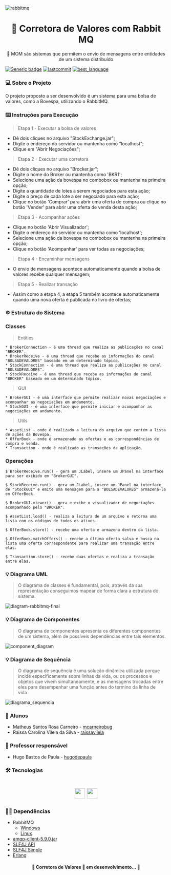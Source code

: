 ![rabbitmq](https://user-images.githubusercontent.com/30940498/93145199-200c8080-f6c2-11ea-9301-eea15d5b0a5b.gif)

<h1 align="center">
    <span href="">🔗 Corretora de Valores com Rabbit MQ </span>
</h1>
<p align="center">🚀 MOM são sistemas que permitem o envio de mensagens entre entidades de um sistema distribuído </p>

[![Generic badge](https://img.shields.io/github/issues/PUC-ES-LDAMD/bovespa-rabbitmq-matheus-raissa)](https://shields.io/)
[![lastcommit](https://img.shields.io/github/last-commit/PUC-ES-LDAMD/bovespa-rabbitmq-matheus-raissa)](https://shields.io/)
[![best_language](https://img.shields.io/github/languages/top/PUC-ES-LDAMD/bovespa-rabbitmq-matheus-raissa)](https://shields.io/)

### 💻 Sobre o Projeto

O projeto proposto a ser desenvolvido é um sistema para uma bolsa de valores, como a Bovespa, utilizando o RabbitMQ.

### ⌨️ Instruções para Execução 

> Etapa 1 - Executar a bolsa de valores

* Dê dois cliques no arquivo "StockExchange.jar";
* Digite o endereço do servidor ou mantenha como "localhost";
* Clique em "Abrir Negociações";

> Etapa 2 - Executar uma corretora 

* Dê dois cliques no arquivo "Brocker.jar";
* Digite o nome do Broker ou mantenha como 'BKR1';
* Selecione uma ação da bovespa no combobox ou mantenha na primeira opção;
* Digite a quantidade de lotes a serem negociados para esta ação;
* Digite o preço de cada lote a ser negociado para esta ação;
* Clique no botão 'Comprar' para abrir uma oferta de compra ou clique no botão 'Vender' para abrir uma oferta de venda desta ação; 

> Etapa 3 - Acompanhar ações 

* Clique no botão 'Abrir Visualizador';
* Digite o endereço do servidor ou mantenha como 'localhost';
* Selecione uma ação da bovespa no combobox ou mantenha na primeira opção;
* Clique no botão 'Acompanhar' para ver todas as negociações;

> Etapa 4 - Encaminhar mensagens 

* O envio de mensagens acontece automaticamente quando a bolsa de valores recebe qualquer mensagem;

> Etapa 5 - Realizar transação 

* Assim como a etapa 4, a etapa 5 também acontece automaticamente quando  uma nova oferta é publicada no livro de ofertas;

### ⚙️ Estrutura do Sistema

### Classes 

> Entities  
```
* BrokerConnection - é uma thread que realiza as publicações no canal "BROKER".
* BrokerReceive - é uma thread que recebe as informações do canal "BOLSADEVALORES" baseado em um determinado tópico.
* StockConnection - é uma thread que realiza as publicações no canal "BOLSADEVALORES".
* StockReceive - é uma thread que recebe as informações do canal "BROKER" baseado em um determinado tópico.
```
> GUI
```
* BrokerGUI - é uma interface que permite realizar novas negociações e acompanhar as negociações em andamento. 
* StockGUI - é uma interface que permite iniciar e acompanhar as negociações em andamento. 
```

> Utils 
```
* AssetList - onde é realizado a leitura do arquivo que contém a lista de ações da Bovespa.
* OfferBook - onde é armazenado as ofertas e as correspondências de compra e venda. 
* Transaction - onde é realizado as transações da aplicação. 
```

### Operações 
```
$ BrokerReceive.run() - gera um JLabel, insere um JPanel na interface para ser exibido em "BrokerGUI".
```

```
$ StockReceive.run() - gera um JLabel, insere um JPanel na interface de "StockGUI" e emite uma mensagem para a "BOLSADEVALORES" armazená-la em OfferBook.
```

```
$ BrokerGUI.viewer() - gera e exibe o visualizador de negociações acompanhado pelo "BROKER".
```

```
$ AssetList.load() - realiza a leitura de um arquivo e retorna uma lista com os códigos de todos os ativos. 
```

```
$ OfferBook.store() - recebe uma oferta e armazena dentro da lista.
```

```
$ OfferBook.matchOffers() - recebe a última oferta salva e busca na lista uma oferta correspondente para realizar uma transação entre elas.
```

```
$ Transaction.store() - recebe duas ofertas e realiza a transação entre elas.
```

### 💡 Diagrama UML

> O diagrama de classes é fundamental, pois, através da sua representação conseguimos mapear de forma clara a estrutura do sistema.

![diagram-rabbitmq-final](https://user-images.githubusercontent.com/30940498/93935143-8f095b00-fcfa-11ea-895c-026407691dac.png)

### 💡 Diagrama de Componentes

> O diagrama de componentes apresenta os diferentes componentes de um sistema, além de possíveis dependências entre tais elementos.

![component_diagram](https://user-images.githubusercontent.com/30940498/93944897-39d64500-fd0c-11ea-830d-9eabbba753e8.png)

### 💡 Diagrama de Sequência

> O diagrama de sequência é uma solução dinâmica utilizada porque incide especificamente sobre linhas da vida, ou os processos e objetos que vivem simultaneamente, e as mensagens trocadas entre eles para desempenhar uma função antes do término da linha de vida.

![diagrama_sequencia](https://user-images.githubusercontent.com/30940498/93939190-cda21400-fd00-11ea-8a2c-5f2bd4bc2fb8.png)

### :busts_in_silhouette: Alunos

* Matheus Santos Rosa Carneiro - [mcarneirobug](https://github.com/mcarneirobug)
* Raissa Carolina Vilela da Silva - [raissavilela](https://github.com/raissavilela)

### 📝 Professor responsável

* Hugo Bastos de Paula - [hugodepaula](https://github.com/hugodepaula)

### 🛠 Tecnologias

<h1 align="center"> 	
<a href="https://www.rabbitmq.com/"><img height="32" width="32" src="https://cdn.jsdelivr.net/npm/simple-icons@v3/icons/rabbitmq.svg" /></a> 
<a href="https://www.java.com/pt_BR/"><img height="32" width="32" src="https://cdn.jsdelivr.net/npm/simple-icons@v3/icons/java.svg" /></a> 
</h1>

### ✋🏻 Dependências

- RabbitMQ
   - [Windows](https://www.rabbitmq.com/install-windows.html)
   - [Linux](https://www.rabbitmq.com/install-debian.html)
- [amqp-client-5.9.0.jar](https://www.rabbitmq.com/java-client.html)
- [SLF4J API](https://www.rabbitmq.com/tutorials/tutorial-one-java.html)
- [SLF4J Simple](https://www.rabbitmq.com/tutorials/tutorial-one-java.html)
- [Erlang](https://www.erlang.org/downloads)

<h4 align="center"> 
	🚧 Corretora de Valores 🚀 em desenvolvimento... 🚧
</h4>
